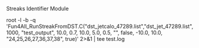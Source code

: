 Streaks Identifier Module




root -l -b -q 'Fun4All_RunStreakFromDST.C("dst_jetcalo_47289.list","dst_jet_47289.list", 1000, "test_output", 10.0, 0.7, 10.0, 5.0, 0.5, "", false, -10.0, 10.0, "24,25,26,27,36,37,38", true)' 2>&1 | tee test.log